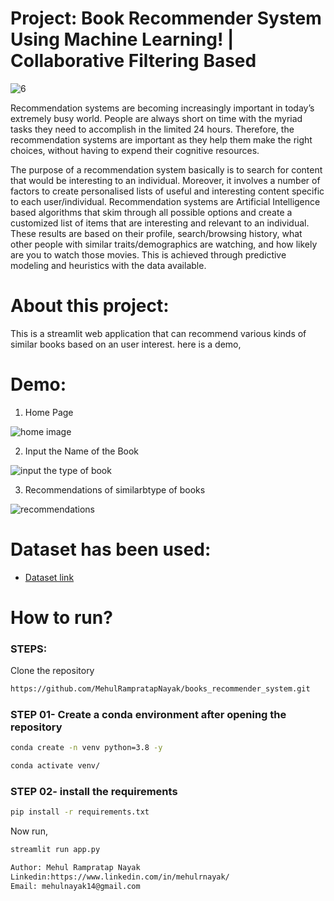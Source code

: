 # Project: Book Recommender System Using Machine Learning! | Collaborative Filtering Based

![6](https://user-images.githubusercontent.com/102470567/197926828-6e5c0bb5-29a2-45eb-8c3c-5a2a0135fd5d.jpeg)

Recommendation systems are becoming increasingly important in today’s extremely busy world. People are always short on time with the myriad tasks they need to accomplish in the limited 24 hours. Therefore, the recommendation systems are important as they help them make the right choices, without having to expend their cognitive resources.

The purpose of a recommendation system basically is to search for content that would be interesting to an individual. Moreover, it involves a number of factors to create personalised lists of useful and interesting content specific to each user/individual. Recommendation systems are Artificial Intelligence based algorithms that skim through all possible options and create a customized list of items that are interesting and relevant to an individual. These results are based on their profile, search/browsing history, what other people with similar traits/demographics are watching, and how likely are you to watch those movies. This is achieved through predictive modeling and heuristics with the data available.

# About this project:

This is a streamlit web application that can recommend various kinds of similar books based on an user interest.
here is a demo,


# Demo:

1) Home Page

![home image](https://user-images.githubusercontent.com/102470567/197928234-590eec63-ffac-4d5f-bcef-4c47216af64a.png)

2) Input the Name of the Book

![input the type of book](https://user-images.githubusercontent.com/102470567/197928242-9ba2a8db-cf04-4b73-a9dc-b27d133e8a81.png)

3) Recommendations of similarbtype of books

![recommendations](https://user-images.githubusercontent.com/102470567/197928260-a3472ef2-f5e3-41eb-917e-b3d620cd52be.png)


# Dataset has been used:

* [Dataset link](https://www.kaggle.com/ra4u12/bookrecommendation)



# How to run?
### STEPS:

Clone the repository

```bash
https://github.com/MehulRampratapNayak/books_recommender_system.git
```
### STEP 01- Create a conda environment after opening the repository

```bash
conda create -n venv python=3.8 -y
```

```bash
conda activate venv/
```


### STEP 02- install the requirements
```bash
pip install -r requirements.txt
```
Now run,
```bash
streamlit run app.py
```


```bash
Author: Mehul Rampratap Nayak
Linkedin:https://www.linkedin.com/in/mehulrnayak/
Email: mehulnayak14@gmail.com

```


